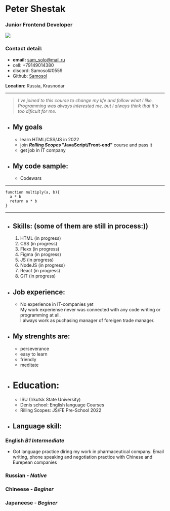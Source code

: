 # **Peter Shestak**

### **Junior Frontend Developer**

![](https://sun9-86.userapi.com/impf/c630018/v630018343/59627/WmiLt1cfKc8.jpg?size=480x640&quality=96&sign=525aa2ce7d1b193aed43ec721719b22b&type=album)

### **Contact detail:**

- **email:** sam_solo@mail.ru
- cell: +79149014380
- discord: Samosol#0559
- Github: [Samosol](https://github.com/Samosol?tab=repositories)

**Location:** Russia, Krasnodar

---

> _I've joined to this course to change my life and follow what I like. Programming was always interested me, but I always think that it`s too dificult for me._

- ## My goals

  - learn HTML/CSS/JS in 2022
  - join **_Rolling Scopes_ "JavaScript/Front-end"** course and pass it
  - get job in IT company

- ## My code sample:
  - Codewars

---

```
function multiply(a, b){
  a * b
  return a * b
}
```

---

- ## Skills: (some of them are still in process:))

  1.  HTML (in progress)

  2)  CSS (in progress)
  3)  Flexx (in progress)
  4)  Figma (in progress)
  5)  JS (in progress)
  6)  NodeJS (in progress)
  7)  React (in progress)

  8. GIT (in progress)

- ## Job experience:

  - No experience in IT-companies yet<br>
    My work experiense never was connected with any code writing or programming at all. <br> I always work as puchasing manager of foreigen trade manager.

- ## My strenghts are:

  - perseverance
  - easy to learn
  - friendly
  - meditate

- # Education:

  - ISU (Irkutsk State University)
  - Denis school: English language Courses
  - Rilling Scopes: JS/FE Pre-School 2022

- ## Language skill:

### **English _B1 Intermediate_**

- Got language practice diring my work in pharmaceutical company. Email writing, phone speaking and negotiation practice with Chinese and Eurepean companies

### **Russian - _Native_**

### **Chineese - _Beginer_**

### **Japaneese - _Beginer_**
